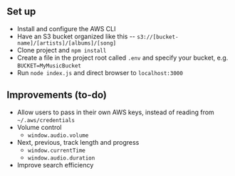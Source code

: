 ## Set up
* Install and configure the AWS CLI
* Have an S3 bucket organized like this -- `s3://[bucket-name]/[artists]/[albums]/[song]`
* Clone project and `npm install`
* Create a file in the project root called `.env` and specify your bucket, e.g. `BUCKET=MyMusicBucket`
* Run `node index.js` and direct browser to `localhost:3000`

## Improvements (to-do)
* Allow users to pass in their own AWS keys, instead of reading from `~/.aws/credentials`
* Volume control
    * `window.audio.volume`
* Next, previous, track length and progress
    * `window.currentTime`
    * `window.audio.duration`
* Improve search efficiency  
